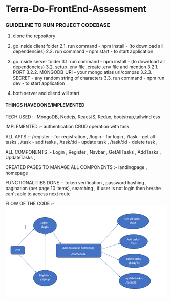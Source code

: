 # Terra-Do-FrontEnd-Assessment

### GUIDELINE TO RUN PROJECT CODEBASE ####

1. clone the repository

2. go inside client folder 
    2.1. run command - npm install - (to download all  dependencies)
    2.2. run command - npm start - to start application

3. go inside server folder 
    3.1. run command - npm install - (to download all dependencies)
    3.2. setup .env file ,create .env file and mention 
        3.2.1. PORT 
        3.2.2. MONGODB_URI - your mongo atlas uri/compas
        3.2.3. SECRET - any random string of characters
    3.3. run command - npm run dev - to start application

4. both server and cliend will start


<!-- ======================================================================== -->

#### THINGS HAVE DONE/IMPLEMENTED ####

TECH USED :-
MongoDB, Nodejs, ReactJS, Redux, bootstrap,tailwind css

IMPLEMENTED :-
authentication
CRUD operation with task 

ALL API'S :-
/register - for registration ,
/login - for login ,
/task - get all tasks ,
/task - add tasks ,
/task/:id - update task ,
/task/:id - delete task ,

ALL COMPONENTS :-
Login ,
Register ,
Navbar ,
GetAllTasks , 
AddTasks ,
UpdateTasks ,

CREATED PAGES TO MANAGE ALL COMPONENTS :-
landingpage ,
homepage


FUNCTIONALITIES DONE :-
token verification ,
password hashing ,
pagination (per page 10 items),
searching ,
if user is not login then he/she can't able to access next route


FLOW OF THE CODE :-
![Alt text](image.png)
